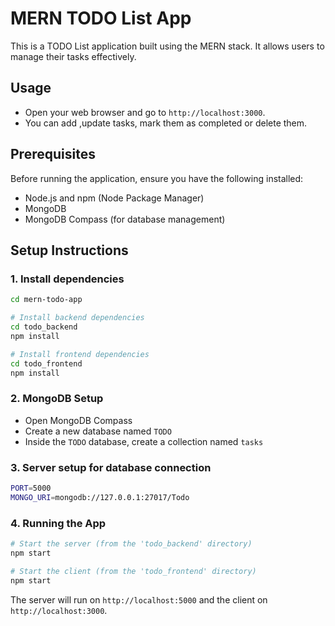 # MERN TODO List App

This is a TODO List application built using the MERN stack. It allows users to manage their tasks effectively.
## Usage

- Open your web browser and go to `http://localhost:3000`.
- You can add ,update tasks, mark them as completed or delete them.

## Prerequisites

Before running the application, ensure you have the following installed:
- Node.js and npm (Node Package Manager)
- MongoDB
- MongoDB Compass (for database management)

## Setup Instructions

### 1. Install dependencies

```bash
cd mern-todo-app

# Install backend dependencies
cd todo_backend
npm install

# Install frontend dependencies
cd todo_frontend
npm install
```

### 2. MongoDB Setup

- Open MongoDB Compass
- Create a new database named `TODO`
- Inside the `TODO` database, create a collection named `tasks`

### 3. Server setup for database connection

```bash
PORT=5000  
MONGO_URI=mongodb://127.0.0.1:27017/Todo 
```

### 4. Running the App

```bash
# Start the server (from the 'todo_backend' directory)
npm start

# Start the client (from the 'todo_frontend' directory)
npm start
```

The server will run on `http://localhost:5000` and the client on `http://localhost:3000`.



